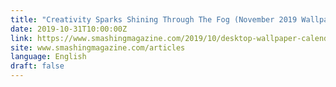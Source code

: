 ```yaml
---
title: "Creativity Sparks Shining Through The Fog (November 2019 Wallpapers Edition)"
date: 2019-10-31T10:00:00Z
link: https://www.smashingmagazine.com/2019/10/desktop-wallpaper-calendars-november-2019/?utm_medium=RSS&utm_source=news.12bit.vn
site: www.smashingmagazine.com/articles
language: English
draft: false
---
```

